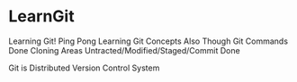 # LearnGit
Learning Git!
Ping Pong
Learning Git Concepts Also
Though Git Commands
  Done Cloning
  Areas Untracted/Modified/Staged/Commit Done
  
Git is Distributed Version Control System

